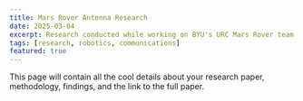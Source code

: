 ```yaml
---
title: Mars Rover Antenna Research
date: 2025-03-04
excerpt: Research conducted while working on BYU's URC Mars Rover team.
tags: [research, robotics, communications]
featured: true
---
```


This page will contain all the cool details about your research paper, methodology, findings, and the link to the full paper.
